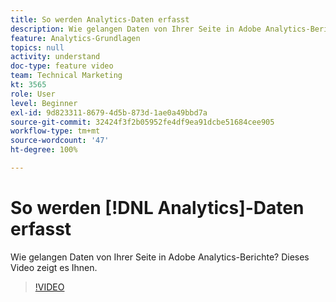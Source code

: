 ```yaml
---
title: So werden Analytics-Daten erfasst
description: Wie gelangen Daten von Ihrer Seite in Adobe Analytics-Berichte? Dieses Video zeigt es Ihnen.
feature: Analytics-Grundlagen
topics: null
activity: understand
doc-type: feature video
team: Technical Marketing
kt: 3565
role: User
level: Beginner
exl-id: 9d823311-8679-4d5b-873d-1ae0a49bbd7a
source-git-commit: 32424f3f2b05952fe4df9ea91dcbe51684cee905
workflow-type: tm+mt
source-wordcount: '47'
ht-degree: 100%

---
```


# So werden [!DNL Analytics]-Daten erfasst

Wie gelangen Daten von Ihrer Seite in Adobe Analytics-Berichte? Dieses Video zeigt es Ihnen.

>[!VIDEO](https://video.tv.adobe.com/v/28768/?quality=12)
